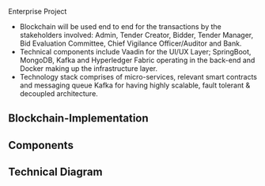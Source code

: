 Enterprise Project




- Blockchain will be used end to end for the transactions by the stakeholders involved:
Admin, Tender Creator, Bidder, Tender Manager, Bid Evaluation Committee, Chief Vigilance Officer/Auditor and Bank.  
- Technical components include Vaadin for the UI/UX Layer; SpringBoot, MongoDB,  Kafka and Hyperledger Fabric operating in the back-end and Docker making up the infrastructure layer.  
- Technology stack comprises of micro-services, relevant smart contracts and messaging queue Kafka for having highly scalable, fault tolerant & decoupled architecture.



## Blockchain-Implementation



## Components




## Technical Diagram




